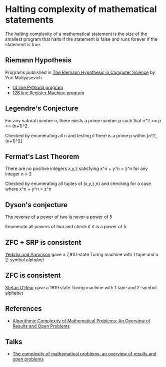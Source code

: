 Halting complexity of mathematical statements
=============================================

The halting complexity of a mathematical statement is the size of the smallest
program that halts if the statement is false and runs forever if the statement
is true.

Riemann Hypothesis
------------------

Programs published in [The Riemann Hypothesis in Computer Science](https://researchspace.auckland.ac.nz/bitstream/handle/2292/45072/527.pdf) by Yuri Matiyasevich.
* [14 line Python3 program](riemann-hypothesis/rh.py)
* [128 line Register Machine program](riemann-hypothesis/rh.rm)

Legendre's Conjecture
---------------------
For any natural number n, there exists a prime number p such that n^2 <= p <= (n+1)^2.

Checked by enumerating all n and testing if there is a prime p within [n^2, (n+1)^2]

Fermat's Last Theorem
---------------------
There are no positive integers x,y,z satisfying x^n + y^n = z^n for any integer n > 2

Checked by enumerating all tuples of (x,y,z,n) and checking for a case where x^n + y^n = z^n

Dyson's conjecture
----------------
The reverse of a power of two is never a power of 5

Enumerate all powers of two and check if it is a power of 5

ZFC + SRP is consistent
-----------------------
[Yedidia and Aaronson](https://arxiv.org/abs/1605.04343) gave a 7,910-state Turing machine with 1 tape and a 2-symbol alphabet

ZFC is consistent
-----------------
[Stefan O’Rear](https://github.com/sorear/metamath-turing-machines) gave a 1919 state Turing machine with 1 tape and 2-symbol alphabet

References
----------
* [Algorithmic Complexity of Mathematical Problems: An Overview of Results and Open Problems](https://www.cs.auckland.ac.nz/~cristian/crispapers/ComplexityMathProblemOpen.pdf)

Talks
-----
* [The complexity of mathematical problems: an overview of results and open problems](https://vimeo.com/34124468)
